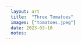 ```yaml
---
  layout: art
  title:  "Three Tomatoes"
  images: ["tomatoes.jpeg"]
  date: 2023-03-10
  notes:
---
```

